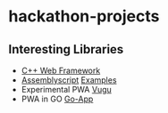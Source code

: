 # hackathon-projects
## Interesting Libraries
- [C++ Web Framework](https://oatpp.io)
- [Assemblyscript](https://www.assemblyscript.org) [Examples](https://www.assemblyscript.org/built-with-assemblyscript.html)
- Experimental PWA [Vugu](https://www.vugu.org)
- PWA in GO [Go-App](https://go-app.dev)
